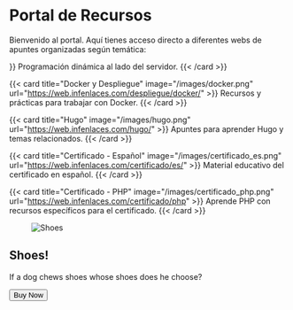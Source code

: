 # Portal de Recursos

Bienvenido al portal. Aquí tienes acceso directo a diferentes webs de apuntes organizadas según temática:


<section class="flex flex-wrap justify-center gap-4 p-6>
  {{< card title="PHP" image="/images/php.png" url="https://web.infenlaces.com/php" >}}
   Programación dinámica al lado del servidor.
  {{< /card >}}

{{< card title="Docker y Despliegue" image="/images/docker.png" url="https://web.infenlaces.com/despliegue/docker/" >}}
Recursos y prácticas para trabajar con Docker.
{{< /card >}}

{{< card title="Hugo" image="/images/hugo.png" url="https://web.infenlaces.com/hugo/" >}}
Apuntes para aprender Hugo y temas relacionados.
{{< /card >}}

{{< card title="Certificado - Español" image="/images/certificado_es.png" url="https://web.infenlaces.com/certificado/es/" >}}
Material educativo del certificado en español.
{{< /card >}}

{{< card title="Certificado - PHP" image="/images/certificado_php.png" url="https://web.infenlaces.com/certificado/php" >}}
Aprende PHP con recursos específicos para el certificado.
{{< /card >}}
<div class="card bg-base-100 image-full w-96 shadow-xl">
  <figure>
    <img
      src="https://img.daisyui.com/images/stock/photo-1606107557195-0e29a4b5b4aa.webp"
      alt="Shoes" />
  </figure>
  <div class="card-body">
    <h2 class="card-title">Shoes!</h2>
    <p>If a dog chews shoes whose shoes does he choose?</p>
    <div class="card-actions justify-end">
      <button class="btn btn-primary">Buy Now</button>
    </div>
  </div>
</div>

</section>


